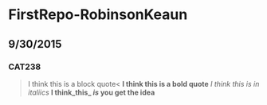 # FirstRepo-RobinsonKeaun
## 9/30/2015
### CAT238
>I think this is a block quote<
**I think this is a bold quote**
*I think this is in italiics*
**I think_this_ _is_ you get the  idea**
